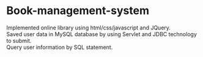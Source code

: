 # Book-management-system
Implemented online library using html/css/javascript and JQuery. </br>
Saved user data in MySQL database by using Servlet and JDBC technology to submit. </br>
Query user information by SQL statement.
